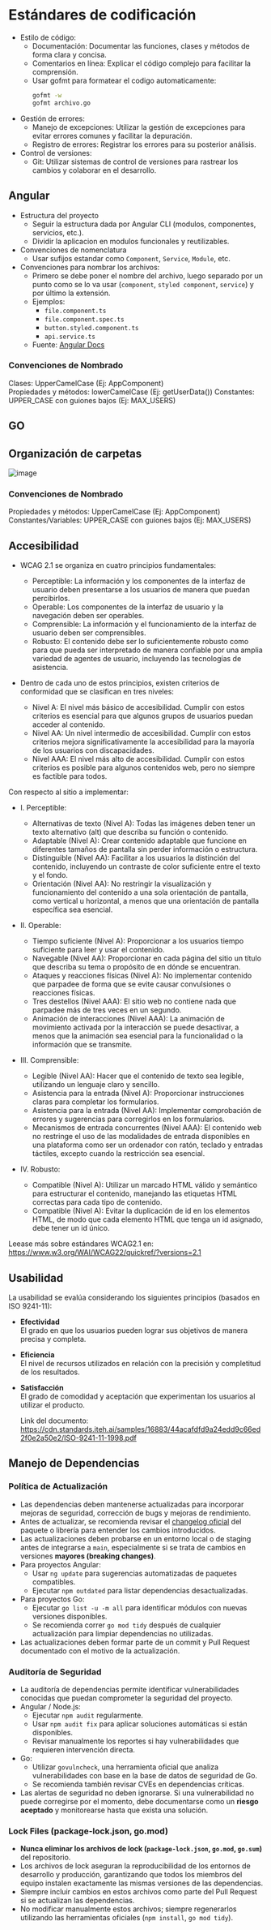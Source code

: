 # Estándares de codificación

- Estilo de código:
  - Documentación: Documentar las funciones, clases y métodos de forma clara y concisa.
  - Comentarios en línea: Explicar el código complejo para facilitar la comprensión.
  - Usar gofmt para formatear el codigo automaticamente:
    ```bash
    gofmt -w
    gofmt archivo.go
    ```
- Gestión de errores:
  - Manejo de excepciones: Utilizar la gestión de excepciones para evitar errores comunes y facilitar la depuración.
  - Registro de errores: Registrar los errores para su posterior análisis.
- Control de versiones:
  - Git: Utilizar sistemas de control de versiones para rastrear los cambios y colaborar en el desarrollo.

## Angular

- Estructura del proyecto
  - Seguir la estructura dada por Angular CLI (modulos, componentes, servicios, etc.).
  - Dividir la aplicacion en modulos funcionales y reutilizables.
- Convenciones de nomenclatura
  - Usar sufijos estandar como `Component`, `Service`, `Module`, etc.
- Convenciones para nombrar los archivos:
  - Primero se debe poner el nombre del archivo, luego separado por un punto como se lo va usar (`component`, `styled component`, `service`) y por último la extensión.
  - Ejemplos:
    - `file.component.ts`
    - `file.component.spec.ts`
    - `button.styled.component.ts`
    - `api.service.ts`
  - Fuente: [Angular Docs](https://angular.dev/style-guide#file-structure-conventions)

### Convenciones de Nombrado

Clases: UpperCamelCase (Ej: AppComponent)  
 Propiedades y métodos: lowerCamelCase (Ej: getUserData())
Constantes: UPPER_CASE con guiones bajos (Ej: MAX_USERS)

## GO

## Organización de carpetas

![image](https://github.com/user-attachments/assets/f327f8a6-fad7-4f88-a8f9-72c01ee8b73b)

### Convenciones de Nombrado

Propiedades y métodos: UpperCamelCase (Ej: AppComponent)
Constantes/Variables: UPPER_CASE con guiones bajos (Ej: MAX_USERS)

## Accesibilidad

- WCAG 2.1 se organiza en cuatro principios fundamentales:

  - Perceptible: La información y los componentes de la interfaz de usuario deben presentarse a los usuarios de manera que puedan percibirlos.
  - Operable: Los componentes de la interfaz de usuario y la navegación deben ser operables.
  - Comprensible: La información y el funcionamiento de la interfaz de usuario deben ser comprensibles.
  - Robusto: El contenido debe ser lo suficientemente robusto como para que pueda ser interpretado de manera confiable por una amplia variedad de agentes de usuario, incluyendo las tecnologías de asistencia.

- Dentro de cada uno de estos principios, existen criterios de conformidad que se clasifican en tres niveles:
  - Nivel A: El nivel más básico de accesibilidad. Cumplir con estos criterios es esencial para que algunos grupos de usuarios puedan acceder al contenido.
  - Nivel AA: Un nivel intermedio de accesibilidad. Cumplir con estos criterios mejora significativamente la accesibilidad para la mayoría de los usuarios con discapacidades.
  - Nivel AAA: El nivel más alto de accesibilidad. Cumplir con estos criterios es posible para algunos contenidos web, pero no siempre es factible para todos.

Con respecto al sitio a implementar:

- I. Perceptible:

  - Alternativas de texto (Nivel A): Todas las imágenes deben tener un texto alternativo (alt) que describa su función o contenido.
  - Adaptable (Nivel A): Crear contenido adaptable que funcione en diferentes tamaños de pantalla sin perder información o estructura.
  - Distinguible (Nivel AA): Facilitar a los usuarios la distinción del contenido, incluyendo un contraste de color suficiente entre el texto y el fondo.
  - Orientación (Nivel AA): No restringir la visualización y funcionamiento del contenido a una sola orientación de pantalla, como vertical u horizontal, a menos que una orientación de pantalla específica sea esencial.

- II. Operable:

  - Tiempo suficiente (Nivel A): Proporcionar a los usuarios tiempo suficiente para leer y usar el contenido.
  - Navegable (Nivel AA): Proporcionar en cada página del sitio un título que describa su tema o propósito de en dónde se encuentran.
  - Ataques y reacciones físicas (Nivel A): No implementar contenido que parpadee de forma que se evite causar convulsiones o reacciones físicas.
  - Tres destellos (Nivel AAA): El sitio web no contiene nada que parpadee más de tres veces en un segundo.
  - Animación de interacciones (Nivel AAA): La animación de movimiento activada por la interacción se puede desactivar, a menos que la animación sea esencial para la funcionalidad o la información que se transmite.

- III. Comprensible:

  - Legible (Nivel AA): Hacer que el contenido de texto sea legible, utilizando un lenguaje claro y sencillo.
  - Asistencia para la entrada (Nivel A): Proporcionar instrucciones claras para completar los formularios.
  - Asistencia para la entrada (Nivel AA): Implementar comprobación de errores y sugerencias para corregirlos en los formularios.
  - Mecanismos de entrada concurrentes (Nivel AAA): El contenido web no restringe el uso de las modalidades de entrada disponibles en una plataforma como ser un ordenador con ratón, teclado y entradas táctiles, excepto cuando la restricción sea esencial.

- IV. Robusto:
  - Compatible (Nivel A): Utilizar un marcado HTML válido y semántico para estructurar el contenido, manejando las etiquetas HTML correctas para cada tipo de contenido.
  - Compatible (Nivel A): Evitar la duplicación de id en los elementos HTML, de modo que cada elemento HTML que tenga un id asignado, debe tener un id único.

Leease más sobre estándares WCAG2.1 en: https://www.w3.org/WAI/WCAG22/quickref/?versions=2.1


## Usabilidad 

La usabilidad se evalúa considerando los siguientes principios (basados en ISO 9241-11):

- **Efectividad**  
  El grado en que los usuarios pueden lograr sus objetivos de manera precisa y completa.

- **Eficiencia**  
  El nivel de recursos utilizados en relación con la precisión y completitud de los resultados.

- **Satisfacción**  
  El grado de comodidad y aceptación que experimentan los usuarios al utilizar el producto.


  Link del documento: https://cdn.standards.iteh.ai/samples/16883/44acafdfd9a24edd9c66ed2f0e2a50e2/ISO-9241-11-1998.pdf


## Manejo de Dependencias

### Política de Actualización

- Las dependencias deben mantenerse actualizadas para incorporar mejoras de seguridad, corrección de bugs y mejoras de rendimiento.
- Antes de actualizar, se recomienda revisar el [changelog oficial](https://keepachangelog.com/es-ES/1.0.0/) del paquete o librería para entender los cambios introducidos.
- Las actualizaciones deben probarse en un entorno local o de staging antes de integrarse a `main`, especialmente si se trata de cambios en versiones **mayores (breaking changes)**.
- Para proyectos Angular:
  - Usar `ng update` para sugerencias automatizadas de paquetes compatibles.
  - Ejecutar `npm outdated` para listar dependencias desactualizadas.
- Para proyectos Go:
  - Ejecutar `go list -u -m all` para identificar módulos con nuevas versiones disponibles.
  - Se recomienda correr `go mod tidy` después de cualquier actualización para limpiar dependencias no utilizadas.
- Las actualizaciones deben formar parte de un commit y Pull Request documentado con el motivo de la actualización.

### Auditoría de Seguridad

- La auditoría de dependencias permite identificar vulnerabilidades conocidas que puedan comprometer la seguridad del proyecto.
- Angular / Node.js:
  - Ejecutar `npm audit` regularmente.
  - Usar `npm audit fix` para aplicar soluciones automáticas si están disponibles.
  - Revisar manualmente los reportes si hay vulnerabilidades que requieren intervención directa.
- Go:
  - Utilizar `govulncheck`, una herramienta oficial que analiza vulnerabilidades con base en la base de datos de seguridad de Go.
  - Se recomienda también revisar CVEs en dependencias críticas.
- Las alertas de seguridad no deben ignorarse. Si una vulnerabilidad no puede corregirse por el momento, debe documentarse como un **riesgo aceptado** y monitorearse hasta que exista una solución.

### Lock Files (package-lock.json, go.mod)

- **Nunca eliminar los archivos de lock (`package-lock.json`, `go.mod`, `go.sum`)** del repositorio.
- Los archivos de lock aseguran la reproducibilidad de los entornos de desarrollo y producción, garantizando que todos los miembros del equipo instalen exactamente las mismas versiones de las dependencias.
- Siempre incluir cambios en estos archivos como parte del Pull Request si se actualizan las dependencias.
- No modificar manualmente estos archivos; siempre regenerarlos utilizando las herramientas oficiales (`npm install`, `go mod tidy`).
